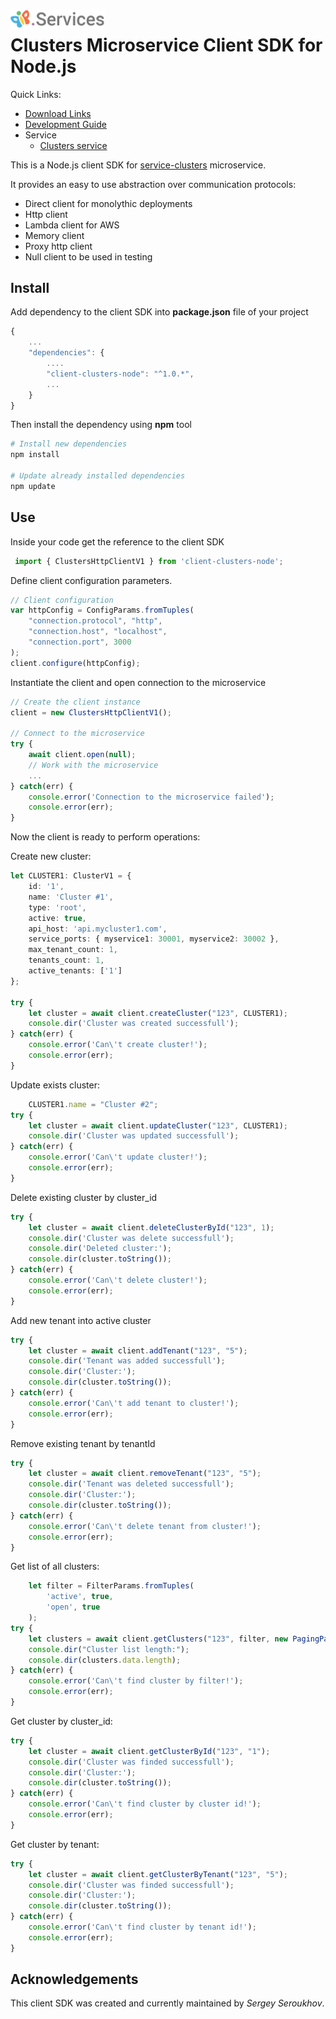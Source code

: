 # <img src="https://github.com/pip-services/pip-services/raw/master/design/Logo.png" alt="Pip.Services Logo" style="max-width:30%"> <br/> Clusters Microservice Client SDK for Node.js

<a name="links"></a> Quick Links:

* [Download Links](doc/Downloads.md)
* [Development Guide](doc/Development.md)
* Service
  - [Clusters service](https://github.com/pip-services-infrastructure2/service-clusters-node)

This is a Node.js client SDK for [service-clusters](https://github.com/pip-services-infrastructure2/service-clusters-node) microservice.

 It provides an easy to use abstraction over communication protocols:

- Direct client for monolythic deployments
- Http client
- Lambda client for AWS
- Memory client
- Proxy http client
- Null client to be used in testing

## Install

Add dependency to the client SDK into **package.json** file of your project
```typescript
{
    ...
    "dependencies": {
        ....
        "client-clusters-node": "^1.0.*",
        ...
    }
}
```

Then install the dependency using **npm** tool
```bash
# Install new dependencies
npm install

# Update already installed dependencies
npm update
```

## Use

Inside your code get the reference to the client SDK
```typescript
 import { ClustersHttpClientV1 } from 'client-clusters-node';
```

Define client configuration parameters.

```typescript
// Client configuration
var httpConfig = ConfigParams.fromTuples(
    "connection.protocol", "http",
    "connection.host", "localhost",
    "connection.port", 3000
);
client.configure(httpConfig);
```

Instantiate the client and open connection to the microservice
```typescript
// Create the client instance
client = new ClustersHttpClientV1();

// Connect to the microservice
try {
    await client.open(null);
    // Work with the microservice
    ...
} catch(err) {
    console.error('Connection to the microservice failed');
    console.error(err);
}
```
Now the client is ready to perform operations:

Create new cluster:
```typescript 
let CLUSTER1: ClusterV1 = {
    id: '1',
    name: 'Cluster #1',
    type: 'root',
    active: true,
    api_host: 'api.mycluster1.com',
    service_ports: { myservice1: 30001, myservice2: 30002 },
    max_tenant_count: 1,
    tenants_count: 1,
    active_tenants: ['1']
};   

try {
    let cluster = await client.createCluster("123", CLUSTER1);
    console.dir('Cluster was created successfull');
} catch(err) {
    console.error('Can\'t create cluster!');
    console.error(err);
}
```
Update exists cluster:
```typescript
    CLUSTER1.name = "Cluster #2";
try {
    let cluster = await client.updateCluster("123", CLUSTER1);
    console.dir('Cluster was updated successfull');
} catch(err) {
    console.error('Can\'t update cluster!');
    console.error(err);
}
```
Delete existing cluster by cluster_id
```typescript
try {
    let cluster = await client.deleteClusterById("123", 1);
    console.dir('Cluster was delete successfull');
    console.dir('Deleted cluster:');
    console.dir(cluster.toString());
} catch(err) {
    console.error('Can\'t delete cluster!');
    console.error(err);
} 
```
Add new tenant into active cluster
```typescript
try {
    let cluster = await client.addTenant("123", "5");
    console.dir('Tenant was added successfull');
    console.dir('Cluster:');
    console.dir(cluster.toString());
} catch(err) {
    console.error('Can\'t add tenant to cluster!');
    console.error(err);
}
```
Remove existing tenant by tenantId
```typescript
try {
    let cluster = await client.removeTenant("123", "5");
    console.dir('Tenant was deleted successfull');
    console.dir('Cluster:');
    console.dir(cluster.toString());
} catch(err) {
    console.error('Can\'t delete tenant from cluster!');
    console.error(err);
}
```
Get list of all clusters:
```typescript
    let filter = FilterParams.fromTuples(
        'active', true,
        'open', true
    );
try {
    let clusters = await client.getClusters("123", filter, new PagingParams());
    console.dir("Cluster list length:");
    console.dir(clusters.data.length);
} catch(err) {
    console.error('Can\'t find cluster by filter!');
    console.error(err);
}
```
Get cluster by cluster_id:
```typescript
try {
    let cluster = await client.getClusterById("123", "1");
    console.dir('Cluster was finded successfull');
    console.dir('Cluster:');
    console.dir(cluster.toString());
} catch(err) {
    console.error('Can\'t find cluster by cluster id!');
    console.error(err);
}
```
Get cluster by tenant:
```typescript
try {
    let cluster = await client.getClusterByTenant("123", "5");
    console.dir('Cluster was finded successfull');
    console.dir('Cluster:');
    console.dir(cluster.toString());
} catch(err) {
    console.error('Can\'t find cluster by tenant id!');
    console.error(err);
}
```

## Acknowledgements

This client SDK was created and currently maintained by *Sergey Seroukhov*.
